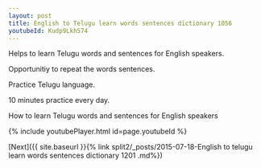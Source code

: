 ```yaml
---
layout: post
title: English to Telugu learn words sentences dictionary 1056 
youtubeId: Kudp9Lkh574
---
```

 
 
Helps to learn Telugu words and sentences for English speakers.

Opportunitiy to repeat the words sentences. 

Practice Telugu language. 
 
10 minutes practice every day. 
 
How to learn Telugu words and sentences for English speakers 
 
{% include youtubePlayer.html id=page.youtubeId %}
 
 
[Next]({{ site.baseurl }}{% link  split2/_posts/2015-07-18-English to telugu learn words sentences dictionary 1201 .md%})
 
